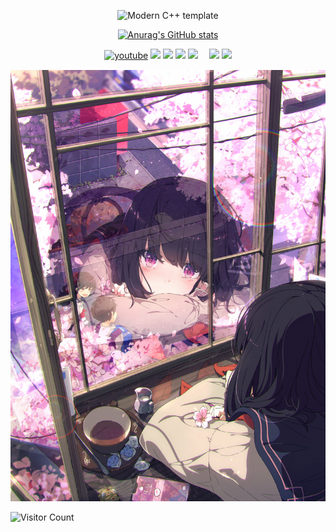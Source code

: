 <div id="title" align=center>

![Modern C++ template][github-sub-title:img]

[![Anurag's GitHub stats](https://github-readme-stats.vercel.app/api?username=ATGXicefires&show_icons=true&theme=tokyonight)](https://www.youtube.com/@ATGXicefires/featured)

[![youtube](https://img.shields.io/badge/Youtube-ATGXicefires-yellow)](https://www.youtube.com/@ATGXicefires/featured)
![](https://img.shields.io/badge/Code-C/C++%20Python%20應該不只這些就是ㄌ-blue)
![](https://img.shields.io/badge/學習中%20⨠-看到酷酷的東西就會跑去學owo-blue)
![](https://img.shields.io/badge/Language-中文、English、日本語-pink)
![](https://img.shields.io/badge/嫌いなもの-勉強と試験-red)　
![](https://img.shields.io/badge/好きなもの-二次元、可愛いもの、ロリ-purple)
![](https://img.shields.io/badge/性格-？？？-green)

</div>

[![頭像](image/春名残.jpg)](https://www.pixiv.net/artworks/89217890)

![Visitor Count](https://profile-counter.glitch.me/ATGXicefires/count.svg)

[github-sub-title:img]: https://readme-typing-svg.herokuapp.com?font=Segoe+Script&center=true&lines=ATGXicefires.